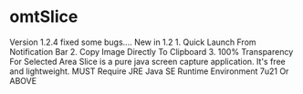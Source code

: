 # omtSlice
Version 1.2.4  fixed some bugs....  New in 1.2  1. Quick Launch From Notification Bar 2. Copy Image Directly To Clipboard  3. 100% Transparency For Selected Area   Slice is a pure java screen capture application. It's free and lightweight.   MUST Require JRE Java SE Runtime Environment 7u21 Or ABOVE
